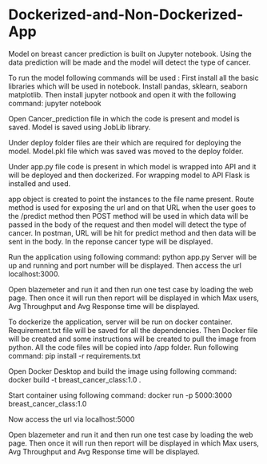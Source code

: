 # Dockerized-and-Non-Dockerized-App
Model on breast cancer prediction is built on Jupyter notebook. Using the data prediction will be made and the model will detect the type of cancer.

To run the model following commands will be used :
First install all the basic libraries which will be used in notebook. Install pandas, sklearn, seaborn matplotlib.
Then install jupyter notbook and open it with the following command:
jupyter notebook

Open Cancer_prediction file in which the code is present and model is saved.
Model is saved using JobLib library.

Under deploy folder files are their which are required for deploying the model.
Model.pkl file which was saved was moved to the deploy folder.

Under app.py file code is present in which model is wrapped into API and it will be deployed and then dockerized.
For wrapping model to API Flask is installed and used.

app object is created to point the instances to the file name present. Route method is used for exposing the url and on that  URL when the user goes to the /predict method then POST method will be used in which data will be passed in the body of the request and then model will detect the type of cancer.
In postman, URL will be hit for predict method and then data will be sent in the body. In the reponse cancer type will be displayed.

Run the application using following command:
python app.py
Server will be up and running and port number will be displayed. Then access the url localhost:3000.

Open blazemeter and run it and then run one test case by loading the web page. Then once it will run then report will be displayed in which Max users, Avg Throughput and Avg Response time will be displayed.

To dockerize the application, server will be run on docker container. Requirement.txt file will be saved for all the dependencies. Then Docker file will be created and some instructions will be created to pull the image from python. All the code files will be copied into /app folder. 
Run following command:
pip install -r requirements.txt

Open Docker Desktop and build the image using following command:
docker build -t breast_cancer_class:1.0 .

Start container using following command:
docker run -p 5000:3000 breast_cancer_class:1.0

Now access the url via localhost:5000

Open blazemeter and run it and then run one test case by loading the web page. Then once it will run then report will be displayed in which Max users, Avg Throughput and Avg Response time will be displayed.
